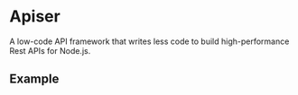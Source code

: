# Apiser

A low-code API framework that writes less code to build high-performance Rest APIs for Node.js.

## Example
